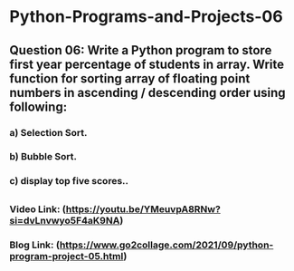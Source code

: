 # Python-Programs-and-Projects-06

## Question 06: Write a Python program to store first year percentage of students in array. Write function for sorting array of floating point numbers in ascending / descending order using following:
### a) Selection Sort.
### b) Bubble Sort.
### c) display top five scores..

## 

### Video Link: (https://youtu.be/YMeuvpA8RNw?si=dvLnvwyo5F4aK9NA)

### Blog Link: (https://www.go2collage.com/2021/09/python-program-project-05.html)
